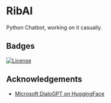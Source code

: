 # RibAI
Python Chatbot, working on it casually.

## Badges

[![License](https://img.shields.io/badge/License-Apache%202.0-blue.svg)](https://opensource.org/licenses/Apache-2.0)


## Acknowledgements

 - [Microsoft DialoGPT on HuggingFace](https://huggingface.co/microsoft/DialoGPT-medium)

